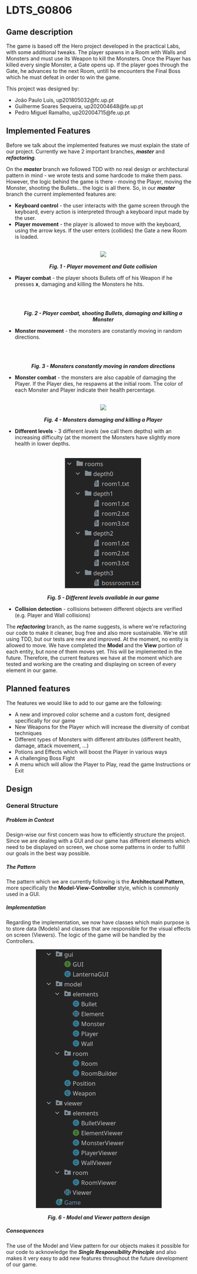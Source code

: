 # LDTS_G0806

## Game description

The game is based off the Hero project developed in the practical Labs, with some additional tweaks. The player spawns in a Room with Walls and Monsters and must use its Weapon to kill the Monsters. Once the Player has killed every single Monster, a Gate opens up. If the player goes through the Gate, he advances to the next Room, untill he encounters the Final Boss which he must defeat in order to win the game.

This project was designed by:
<ul>
<li>João Paulo Luís, up201805032@fc.up.pt</li>
<li>Guilherme Soares Sequeira, up202004648@fe.up.pt</li>
<li>Pedro Miguel Ramalho, up202004715@fe.up.pt</li>
</ul>

## Implemented Features

Before we talk about the implemented features we must explain the state of our project.
Currently we have 2 important branches, <b><i>master</i></b> and <b><i>refactoring</i></b>.

On the <b><i>master</i></b> branch we followed TDD with no real design or architectural pattern in mind - we wrote tests and some hardcode to make them pass. However, the logic behind
the game is there - moving the Player, moving the Monster, shooting the Bullets... the logic is all there. So, in our <b><i>master</i></b> branch
the current implemented features are:
<ul>
<li><b>Keyboard control</b> - the user interacts with the game screen through the keyboard, every action is interpreted through a keyboard input made by the user.</li>

<li><b>Player movement</b> - the player is allowed to move with the keyboard, using the arrow keys. If the user enters (collides) the Gate a new Room is loaded.</li>
<br>
<p align="center">
<img src="gifs/controls/PlayerMovementFirstRoom.gif">
</p>
<p align="center"> <b><i>Fig. 1 - Player movement and Gate collision</i></b>


<li><b>Player combat</b> - the player shoots Bullets off of his Weapon if he presses <b>x</b>, damaging and killing the Monsters he hits.</li>
<br>
<p align="center">
<img src="">
</p>

<p align="center"> <b><i>Fig. 2 - Player combat, shooting Bullets, damaging and killing a Monster</i></b>


<li><b>Monster movement</b> - the monsters are constantly moving in random directions.</li>
<br>
<p align="center">
<img src="">
</p>
<p align="center"> <b><i>Fig. 3 - Monsters constantly moving in random directions</i></b>


<li><b>Monster combat</b> - the monsters are also capable of damaging the Player. If the Player dies, he respawns at the initial room. The color of each Monster and Player indicate their health percentage.</li>
<br>
<p align="center">
<img src="gifs/controls/PlayerDeath.gif">
</p>
<p align="center"> <b><i>Fig. 4 - Monsters damaging and killing a Player</i></b>


<li><b>Different levels</b> - 3 different <i>levels</i> (we call them depths) with an increasing difficulty (at the moment the Monsters have slightly more health in lower depths.</li>
<br>
<p align="center">
<img src="other/Rooms.png">
</p>
<p align="center"> <b><i>Fig. 5 - Different levels available in our game</i></b>


<li><b>Collision detection</b> - collisions between different objects are verified (e.g. Player and Wall collisions)</li>
</ul>

The <b><i>refactoring</i></b> branch, as the name suggests, is where we're refactoring our code to make it cleaner, bug free and also more sustainable.
We're still using TDD, but our tests are new and improved. At the moment, no entity is allowed to move. We have completed the <b>Model</b> and the <b>View</b> portion of each entity, but none of them moves yet. This will be implemented in the future.
Therefore, the current features we have at the moment which are tested and working are the creating and displaying on screen of every element in our game.

## Planned features

The features we would like to add to our game are the following:
<ul>
<li>A new and improved color scheme and a custom font, designed specifically for our game</li>
<li>New Weapons for the Player which will increase the diversity of combat techniques</li>
<li>Different types of Monsters with different attributes (different health, damage, attack movement, ...)</li>
<li>Potions and Effects which will boost the Player in various ways</li>
<li>A challenging Boss Fight</li>
<li>A menu which will allow the Player to Play, read the game Instructions or Exit</li>
</ul>

## Design

### General Structure

##### Problem in Context

Design-wise our first concern was how to efficiently structure the project. Since we are dealing with a GUI and our game has different elements which need to be displayed on screen, we chose some patterns in order to fulfill our goals in the best way possible.

##### The Pattern

The pattern which we are currently following is the <b>Architectural Pattern</b>, more specifically the <b>Model-View-Controller</b> style, which is commonly used in a GUI.

##### Implementation

Regarding the implementation, we now have classes which main purpose is to store data (Models) and classes that are responsible for
the visual effects on screen (Viewers). The logic of the game will be handled by the Controllers.

<p align="center">
    <img src="screenshots/mvc/ModelsAndViewers.png">
</p>

<p align="center"> <b><i>Fig. 6 - Model and Viewer pattern design</i></b>

##### Consequences

The use of the Model and View pattern for our objects makes it possible for our code to acknowledge the <b><i>Single Responsibility Principle</b></i> and also makes it very easy to add new features throughout the future development of our game.

